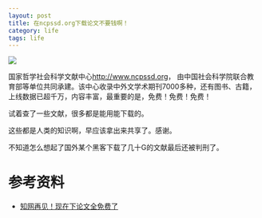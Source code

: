 ```yaml
---
layout: post
title: 在ncpssd.org下载论文不要钱啊！
category: life
tags: life
---
```


![](https://cdn.kelu.org/blog/2017/03/filehelper_1489153809879_43.png)

国家哲学社会科学文献中心<http://www.ncpssd.org>， 由中国社会科学院联合教育部等单位共同承建。该中心收录中外文学术期刊7000多种，还有图书、古籍，上线数据已超千万，内容丰富，最重要的是，免费！免费！免费！

试着查了一些文献，很多都是能用能下载的。

这些都是人类的知识啊，早应该拿出来共享了。感谢。

不知道怎么想起了国外某个黑客下载了几十G的文献最后还被判刑了。
    
# 参考资料

* [知网再见！现在下论文全免费了](https://mp.weixin.qq.com/s?__biz=MzAxMDk1MTA3Mw==&mid=2247483843&idx=1&sn=19dbff23cad46a1e6447edee47b66ceb)
